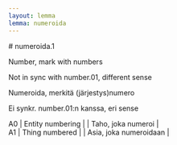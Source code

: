 ```yaml
---
layout: lemma
lemma: numeroida
---
```


<div class="sense">
# <span class="sensename">numeroida.1</span>

<span class="description">Number, mark with numbers</span>

Not in sync with number.01, different sense

<span class="description">Numeroida, merkitä (järjestys)numero</span>

Ei synkr. number.01:n kanssa, eri sense

A0 | Entity numbering |   | Taho, joka numeroi |  
A1 | Thing numbered |   | Asia, joka numeroidaan |  

</div>


